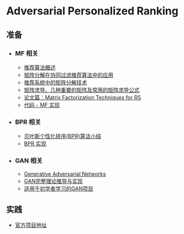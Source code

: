 # Adversarial Personalized Ranking

## 准备

* ### MF 相关
	- [推荐算法概述](http://www.cnblogs.com/pinard/p/6349233.html)
	- [矩阵分解在协同过滤推荐算法中的应用](https://www.cnblogs.com/pinard/p/6351319.html)
	- [推荐系统中的矩阵分解技术](https://zhuanlan.zhihu.com/p/34497989)
	- [矩阵求导、几种重要的矩阵及常用的矩阵求导公式](https://blog.csdn.net/daaikuaichuan/article/details/80620518)
	- [论文篇：Matrix Factorization Techniques for RS](https://zhuanlan.zhihu.com/p/28577447?group_id=881547532893851649)
	- [代码 - MF 实现](https://nbviewer.jupyter.org/github/DL-Metaphysics/APR/blob/master/MF/MF.ipynb)
	
* ### BPR 相关
	- [贝叶斯个性化排序(BPR)算法小结](https://www.cnblogs.com/pinard/p/9128682.html)
	- [BPR 实现](https://github.com/laugh12321/BPR)

* ### GAN 相关
	- [Generative Adversarial Networks](https://arxiv.org/abs/1406.2661)
	- [GAN完整理论推导与实现](https://www.jiqizhixin.com/articles/2017-10-1-1)
	- [适用于初学者学习的GAN项目](https://www.oreilly.com/learning/generative-adversarial-networks-for-beginners)

## 实践

- [官方项目地址](https://github.com/hexiangnan/adversarial_personalized_ranking)
